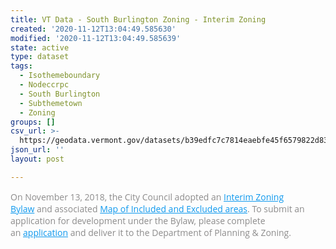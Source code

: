 ```yaml
---
title: VT Data - South Burlington Zoning - Interim Zoning
created: '2020-11-12T13:04:49.585630'
modified: '2020-11-12T13:04:49.585639'
state: active
type: dataset
tags:
  - Isothemeboundary
  - Nodeccrpc
  - South Burlington
  - Subthemetown
  - Zoning
groups: []
csv_url: >-
  https://geodata.vermont.gov/datasets/b39edfc7c7814eaebfe45f6579822d83_0.csv?outSR=%7B%22latestWkid%22%3A3857%2C%22wkid%22%3A102100%7D
json_url: ''
layout: post

---
```

<span style='color: rgb(141, 140, 140); font-family: &quot;Open Sans&quot;, sans-serif;'>On November 13, 2018, the City Council adopted an </span><a href='http://www.southburlingtonvt.gov/Planning/Regulations%20&amp;%20Plans/City%20Interim%20Bylaws%20approved%2018-11-13.pdf' style='box-sizing: border-box; color: rgb(15, 153, 238); transition: background 0.3s ease 0s; line-height: inherit; font-family: &quot;Open Sans&quot;, sans-serif; outline: 0px !important;' target='_blank'>Interim Zoning Bylaw</a><span style='color: rgb(141, 140, 140); font-family: &quot;Open Sans&quot;, sans-serif;'> and associated </span><a href='http://www.southburlingtonvt.gov/Planning/Regulations%20&amp;%20Plans/InterimZoning_Excluded%20Areas%20Map%2020181113.pdf' style='box-sizing: border-box; color: rgb(15, 153, 238); transition: background 0.3s ease 0s; line-height: inherit; font-family: &quot;Open Sans&quot;, sans-serif; outline: 0px !important;' target='_blank'>Map of Included and Excluded areas</a><span style='color: rgb(141, 140, 140); font-family: &quot;Open Sans&quot;, sans-serif;'>. To submit an application for development under the Bylaw, please complete an </span><a href='http://www.southburlingtonvt.gov/Planning/Forms/Interim%20Zoning_CU%20app%2011-2018%20fillable.pdf' style='box-sizing: border-box; color: rgb(15, 153, 238); transition: background 0.3s ease 0s; line-height: inherit; font-family: &quot;Open Sans&quot;, sans-serif; outline: 0px !important;' target='_blank'>application</a><span style='color: rgb(141, 140, 140); font-family: &quot;Open Sans&quot;, sans-serif;'> and deliver it to the Department of Planning &amp; Zoning.</span>
